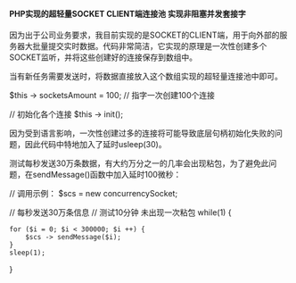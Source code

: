 #### PHP实现的超轻量SOCKET CLIENT端连接池 实现非阻塞并发套接字

因为出于公司业务要求，我目前实现的是SOCKET的CLIENT端，用于向外部的服务器大批量提交实时数据。代码非常简洁，它实现的原理是一次性创建多个SOCKET监听，并将这些创建好的连接保存到数组中。

当有新任务需要发送时，将数据直接放入这个数组实现的超轻量连接池中即可。

$this -> socketsAmount = 100; // 指字一次创建100个连接

// 初始化各个连接
$this -> init();

因为受到语言影响，一次性创建过多的连接将可能导致底层句柄初始化失败的问题，因此代码中特地加入了延时usleep(30)。

测试每秒发送30万条数据，有大约万分之一的几率会出现粘包，为了避免此问题，在sendMessage()函数中加入延时100微秒：

// 调用示例：
$scs = new concurrencySocket;

// 每秒发送30万条信息
// 测试10分钟 未出现一次粘包
while(1) {

    for ($i = 0; $i < 300000; $i ++) {
        $scs -> sendMessage($i);
    }
    sleep(1);
}
